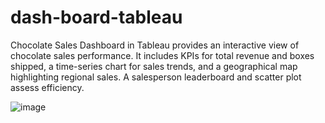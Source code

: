 # dash-board-tableau
Chocolate Sales Dashboard in Tableau provides an interactive view of chocolate sales performance. It includes KPIs for total revenue and boxes shipped, a time-series chart for sales trends, and a geographical map highlighting regional sales. A salesperson leaderboard and scatter plot assess efficiency.

![image](https://github.com/user-attachments/assets/2575125b-78ed-4bc6-9820-16233d2920df)

